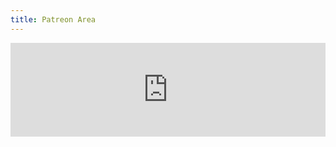 ```yaml
---
title: Patreon Area
---
```


<iframe src="https://api.captainmeta4.me/patreon" width="100%" frameborder="0" marginheight="0" marginwidth="0">Loading...</iframe>
